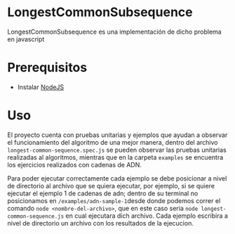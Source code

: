 # LongestCommonSubsequence 

LongestCommonSubsequence es una implementación de dicho problema en javascript

# Prerequisitos 

- Instalar [NodeJS](https://nodejs.org/es/)

# Uso 

El proyecto cuenta con pruebas unitarias y ejemplos que ayudan a observar el funcionamiento del algoritmo de una mejor manera, dentro del archivo `longest-common-sequence.spec.js` se pueden observar las pruebas unitarias realizadas al algoritmos, mientras que en la carpeta `examples` se encuentra los ejercicios realizados con cadenas de ADN.

Para poder ejecutar correctamente cada ejemplo se debe posicionar a nivel de directorio al archivo que se quiera ejecutar, por ejemplo, si se quiere ejecutar el ejemplo 1 de cadenas de adn; dentro de su terminal no posicionamos en `/examples/adn-sample-1`desde donde podemos correr el comando `node <nombre-del-archivo>`, que en este caso seria `node longest-common-sequence.js` en cual ejecutara dich archivo. Cada ejemplo escribira a nivel de directorio un archivo con los resultados de la ejecucion.